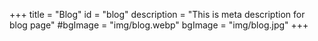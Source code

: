 +++
title = "Blog"
id = "blog"
description = "This is meta description for blog page"
#bgImage = "img/blog.webp"
bgImage = "img/blog.jpg"
+++